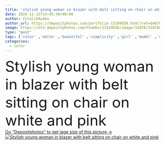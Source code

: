 ```yaml
---
title: 'stylish young woman in blazer with belt sitting on chair on white and pink '
date: 2019-11-21T14:45:58+00:00
author: VitalikRadko
author_url: https://depositphotos.com/portfolio-13194036.html?ref=64678756
image: https://st3.depositphotos.com/thumbs/13194036/image/31878/318788142/api_thumb_450.jpg?forcejpeg=true
type: "post"
tags: ['color' ,'white' ,'beautiful' ,'simplicity' ,'girl' ,'model' ,'caucasian' ,'chair' ,'european' ,'style' ,'sit' ,'fashion' ,'accessory' ,'pink' ,'stylish' ,'woman' ,'simple' ,'trendy' ,'attractive' ,'posing' ,'Belt' ,'shadows' ,'jacket' ,'fashionable' ,'modeling' ,'minimal' ,'minimalistic' ,'blazer' ,'copy space' ,'one person' ,'Studio Shot' ,'young adult' ,'look at camera' ,'Fashion Shoot' ]
categories: 
  - color
---
```

<div aling="center">
            <font size="60"> Stylish young woman in blazer with belt sitting on chair on white and pink</font>   
</div>
<div>
    <a href='https://depositphotos.com/318788142/stock-photo-stylish-young-woman-blazer-belt.html?ref=64678756' target=_blank > Go "Depositphotos" to get lage size of this picture ->
        <img href='https://depositphotos.com/318788142/stock-photo-stylish-young-woman-blazer-belt.html?ref=64678756' src='https://st3.depositphotos.com/13194036/31878/i/950/depositphotos_318788142-stock-photo-stylish-young-woman-blazer-belt.jpg?forcejpeg=true' alt='Stylish young woman in blazer with belt sitting on chair on white and pink' >
    </a>
</div>
